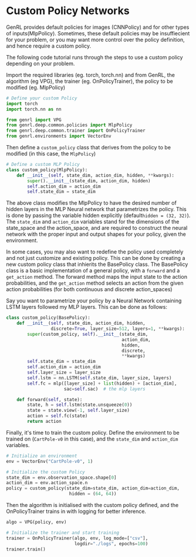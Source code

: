 # Custom Policy Networks

GenRL provides default policies for images (CNNPolicy) and for other types of inputs(MlpPolicy).
Sometimes, these default policies may be insuffiecient for your problem, or you may want more control over the policy definition, and hence require a custom policy.  

The following code tutorial runs through the steps to use a custom policy depending on your problem. 

Import the required libraries (eg. torch, torch.nn) and from GenRL, the algorithm (eg VPG), the trainer (eg. OnPolicyTrainer), the policy to be modified (eg. MlpPolicy)
```python
# Define your custom Policy
import torch
import torch.nn as nn

from genrl import VPG
from genrl.deep.common.policies import MlpPolicy
from genrl.deep.common.trainer import OnPolicyTrainer
from genrl.environments import VectorEnv

```

Then define a `custom_policy` class that derives from the policy to be modified (in this case, the `MlpPolicy`)
```Python
# Define a custom MLP Policy
class custom_policy(MlpPolicy):
    def __init__(self, state_dim, action_dim, hidden, **kwargs):
        super().__init__(state_dim, action_dim, hidden)
        self.action_dim = action_dim
        self.state_dim = state_dim
```
The above class modifies the MlpPolicy to have the desired number of hidden layers in the MLP Neural network that parametrizes the policy.
This is done by passing the variable hidden explicitly (default`hidden = (32, 32)`). The `state_dim` and `action_dim` variables stand for the dimensions of the state_space and the action_space, and are required to construct the neural network with the proper input and output shapes for your policy, given the environment.


In some cases, you may also want to redefine the policy used completely and not just customize and existing policy. This can be done by creating a new custom policy class that inhierits the BasePolicy class.
The BasePolicy class is a basic implementation of a general policy, with a `forward` and a `get_action` method. The forward method maps the input state to the action probabilities,
and the `get_action` method selects an action from the given action probabilities (for both continuous and discrete action_spaces)   

Say you want to parametrize your policy by a Neural Network containing LSTM layers followed my MLP layers. This can be done as follows:

```python
class custom_policy(BasePolicy):
    def __init__(self, state_dim, action_dim, hidden,
                 discrete=True, layer_size=512, layers=1, **kwargs):
        super(custom_policy, self).__init__(state_dim,
                                            action_dim,
                                            hidden,
                                            discrete,
                                            **kwargs)
        self.state_dim = state_dim
        self.action_dim = action_dim
        self.layer_size = layer_size
        self.lstm = nn.LSTM(self.state_dim, layer_size, layers)
        self.fc = mlp([layer_size] + list(hidden) + [action_dim],
                      sac=self.sac)  # the mlp layers

    def forward(self, state):
        state, h = self.lstm(state.unsqueeze(0))
        state = state.view(-1, self.layer_size)
        action = self.fc(state)
        return action
```

Finally, it's time to train the custom policy. Define the environment to be trained on (`CartPole-v0` in this case), and the `state_dim` and `action_dim` variables.

```Python
# Initialize an environment
env = VectorEnv("CartPole-v0", 1)

# Initialize the custom Policy
state_dim = env.observation_space.shape[0]
action_dim = env.action_space.n
policy = custom_policy(state_dim=state_dim, action_dim=action_dim,
                        hidden = (64, 64))
```

Then the algorithm is initialised with the custom policy defined, and the OnPolicyTrainer trains in with logging for better inference.
```Python
algo = VPG(policy, env)

# Initialize the trainer and start training 
trainer = OnPolicyTrainer(algo, env, log_mode=["csv"],
                          logdir="./logs", epochs=100)
trainer.train()
```
